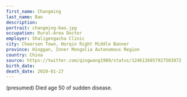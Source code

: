 ```yaml
---
first_name: Changming
last_name: Bao
description: 
portrait: changming-bao.jpg
occupation: Rural-Area Doctor
employer: Shaligengacha Clinic
city: Chaersen Town, Horqin Right Middle Banner
province: Hinggan, Inner Mongolia Autonomous Region
country: China
source: https://twitter.com/qingwang1989/status/1246126857927503872
birth_date: 
death_date: 2020-01-27
---
```


(presumed) Died age 50 of sudden disease.
